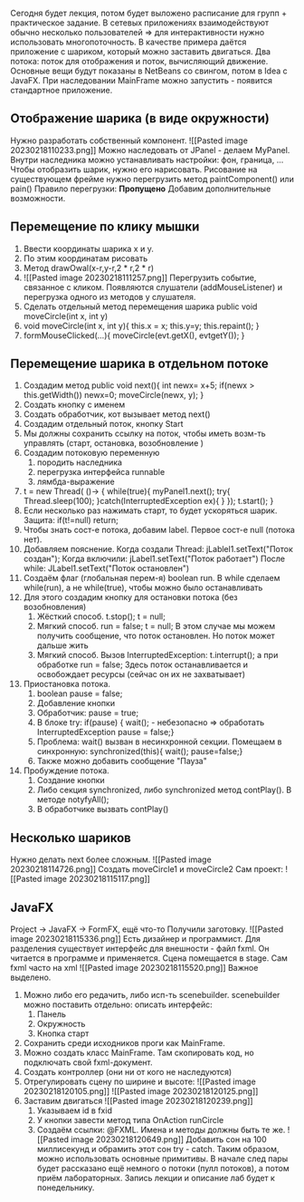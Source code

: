 Сегодня будет лекция, потом будет выложено расписание для групп + практическое задание.
В сетевых приложениях взаимодействуют обычно несколько пользователей => для интерактивности нужно использовать многопоточность.
В качестве примера даётся приложение с шариком, который можно заставить двигаться. Два потока: поток для отображения  и поток, вычисляющий движение. Основные вещи будут показаны в NetBeans со свингом, потом в Idea с JavaFX.
При наследовании MainFrame можно запустить - появится стандартное приложение.
## Отображение шарика (в виде окружности)
Нужно разработать собственный компонент. 
![[Pasted image 20230218110233.png]]
Можно наследовать от JPanel - делаем MyPanel. Внутри наследника можно устанавливать настройки: фон, граница, ...
Чтобы отобразить шарик, нужно его нарисовать. Рисование на существующем фрейме нужно перегрузить метод paintComponent() или pain()
Правило перегрузки:
**Пропущено**
Добавим дополнительные возможности.
## Перемещение по клику мышки
1. Ввести координаты шарика x и y.
2. По этим координатам рисовать
3. Метод drawOwal(x-r,y-r,2 \* r,2 \* r)
4. ![[Pasted image 20230218111257.png]] Перегрузить событие, связанное с кликом. Появляются слушатели (addMouseListener) и перегрузка одного из методов у слушателя.
5. Сделать отдельный метод перемещения шарика public void moveCircle(int x, int y)
6. void moveCircle(int x, int y){
	this.x = x;
	this.y=y;
	this.repaint();
	}
7. formMouseClicked(...){
	moveCircle(evt.getX(), evtgetY());
	}
## Перемещение шарика в отдельном потоке
1. Создадим метод public void next(){
		int newx= x+5;
		if(newx > this.getWidth())
			newx=0;
		moveCircle(newx, y);
		}
2. Создать кнопку с именем
3. Создать обработчик, кот вызывает метод next()
4. Создадим отдельный поток, кнопку Start
5. Мы должны сохранить ссылку на поток, чтобы иметь возм-ть управлять (старт, остановка, возобновление )
6. Создадим потоковую переменную
	1. породить наследника
	2. перегрузка интерфейса runnable
	3. лямбда-выражение
7. t = new Thread( ()->
	{ while(true){
		myPanel1.next();
		try{
		Thread.sleep(100);
		}catch(InterruptedException ex){
		}
		});
		t.start();
	}
8. Если несколько раз нажимать старт, то будет ускоряться шарик. Защита: 
	if(t!=null) return;
9. Чтобы знать сост-е потока, добавим label. Первое сост-е null (потока нет). 
10. Добавляем пояснение. Когда создали Thread:
	jLablel1.setText("Поток создан");
	Когда включили: 
	jLabel1.setText("Поток работает")
	После while: 
	JLabel1.setText("Поток остановлен")
11. Создаём флаг (глобальная перем-я) boolean run. В while сделаем while(run), а не while(true), чтобы можно было останавливать
12. Для этого создадим кнопку для остановки потока (без возобновления)
	1. Жёсткий способ. t.stop(); t = null; 
	2. Мягкий способ. run = false; t = null; В этом случае мы можем получить сообщение, что поток остановлен. Но поток может дальше жить
	3. Мягкий способ. Вызов InterruptedException: t.interrupt(); а при обработке run = false; Здесь поток останавливается и освобождает ресурсы (сейчас он их не захватывает)
13. Приостановка потока.
	1. boolean pause = false;
	2. Добавление кнопки
	3. Обработчик: pause = true;
	4. В блоке try: if(pause)
			{
			wait(); - небезопасно => обработать InterruptedException
			pause = false;}
	5. Проблема: wait() вызван в несинхронной секции. Помещаем в синхронную:
			synchronized(this){
			wait();
			pause=false;}
	6. Также можно добавить сообщение "Пауза"
14. Пробуждение потока.
	1. Создание кнопки
	2. Либо секция synchronized, либо  synchronized метод contPlay(). В методе notyfyAll();
	3. В обработчике вызвать contPlay()
## Несколько шариков
Нужно делать next более сложным.
![[Pasted image 20230218114726.png]]
Создать moveCircle1 и moveCircle2
Сам проект:
![[Pasted image 20230218115117.png]]
## JavaFX
Project -> JavaFX -> FormFX, ещё что-то
Получили заготовку.
![[Pasted image 20230218115336.png]]
Есть дизайнер и программист. Для разделения существует интерфейс для внешности - файл fxml. Он читается в программе и применяется. Сцена помещается в stage.
Сам fxml часто на xml
![[Pasted image 20230218115520.png]]
Важное выделено.
1. Можно либо его редачить, либо исп-ть scenebuilder. scenebuilder можно поставить отдельно: описать интерфейс:
	1. Панель
	2. Окружность
	3. Кнопка старт
2. Сохранить среди исходников проги как MainFrame.
3. Можно создать класс MainFrame. Там скопировать код, но подключать свой fxml-документ.
4. Создать контроллер (они ни от кого не наследуются)
5. Отрегулировать сцену по ширине и высоте: ![[Pasted image 20230218120105.png]] ![[Pasted image 20230218120125.png]]
6. Заставим двигаться ![[Pasted image 20230218120239.png]]
	1. Указываем id в fxid
	2. У кнопки завести метод типа OnAction runCircle 
	3. Создаём ссылки: @FXML. Имена и методы должны быть те же.
	![[Pasted image 20230218120649.png]]
Добавить сон на 100 миллисекунд и обрамить этот сон try - catch. 
Таким образом, можно использовать основные примитивы.
В начале след пары будет рассказано ещё немного о потоки (пулл потоков), а потом приём лабораторных. Запись лекции и описание лаб будет к понедельнику.

